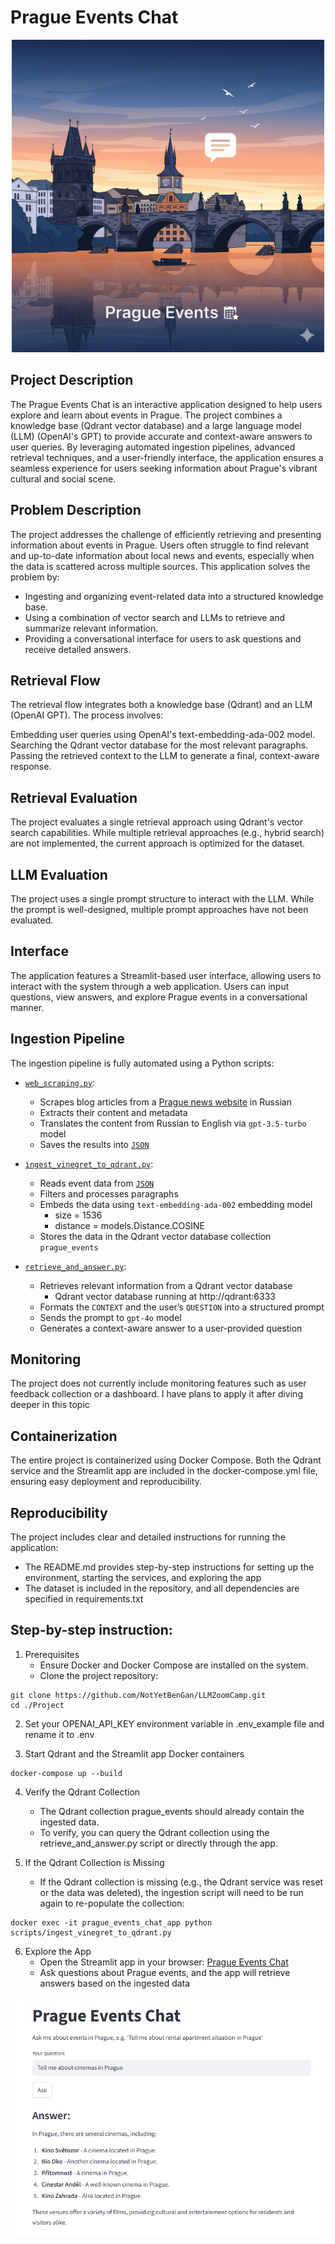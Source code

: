 # Prague Events Chat
<div align="center">
   <img src="media/Prague_Events_Chat.png" alt="Description" width="500" height="500">
</div>

## Project Description
The Prague Events Chat is an interactive application designed to help users explore and learn about events in Prague. The project combines a knowledge base (Qdrant vector database) and a large language model (LLM) (OpenAI's GPT) to provide accurate and context-aware answers to user queries. By leveraging automated ingestion pipelines, advanced retrieval techniques, and a user-friendly interface, the application ensures a seamless experience for users seeking information about Prague's vibrant cultural and social scene.

## Problem Description
The project addresses the challenge of efficiently retrieving and presenting information about events in Prague. Users often struggle to find relevant and up-to-date information about local news and events, especially when the data is scattered across multiple sources. This application solves the problem by:

- Ingesting and organizing event-related data into a structured knowledge base.
- Using a combination of vector search and LLMs to retrieve and summarize relevant information.
- Providing a conversational interface for users to ask questions and receive detailed answers.

## Retrieval Flow 
The retrieval flow integrates both a knowledge base (Qdrant) and an LLM (OpenAI GPT). The process involves:

Embedding user queries using OpenAI's text-embedding-ada-002 model.
Searching the Qdrant vector database for the most relevant paragraphs.
Passing the retrieved context to the LLM to generate a final, context-aware response.

## Retrieval Evaluation
The project evaluates a single retrieval approach using Qdrant's vector search capabilities. While multiple retrieval approaches (e.g., hybrid search) are not implemented, the current approach is optimized for the dataset.

## LLM Evaluation
The project uses a single prompt structure to interact with the LLM. While the prompt is well-designed, multiple prompt approaches have not been evaluated.

## Interface
The application features a Streamlit-based user interface, allowing users to interact with the system through a web application. Users can input questions, view answers, and explore Prague events in a conversational manner.

## Ingestion Pipeline
The ingestion pipeline is fully automated using a Python scripts:
- [`web_scraping.py`](https://github.com/NotYetBenGan/LLMZoomCamp/blob/main/Project/scripts/web_scraping.py):
    - Scrapes blog articles from a [Prague news website](https://www.vinegret.cz/646868/afisha-1) in Russian
    - Extracts their content and metadata
    - Translates the content from Russian to English via `gpt-3.5-turbo` model
    - Saves the results into [`JSON`](https://github.com/NotYetBenGan/LLMZoomCamp/tree/main/Project/data/vinegret_articles/json) 

- [`ingest_vinegret_to_qdrant.py`](https://github.com/NotYetBenGan/LLMZoomCamp/blob/main/Project/scripts/ingest_vinegret_to_qdrant.py):
    - Reads event data from [`JSON`](https://github.com/NotYetBenGan/LLMZoomCamp/tree/main/Project/data/vinegret_articles/json)
    - Filters and processes paragraphs
    - Embeds the data using `text-embedding-ada-002` embedding model
        - size = 1536
        - distance = models.Distance.COSINE
    - Stores the data in the Qdrant vector database collection `prague_events`

- [`retrieve_and_answer.py`](https://github.com/NotYetBenGan/LLMZoomCamp/blob/main/Project/scripts/retrieve_and_answer.py):
    - Retrieves relevant information from a Qdrant vector database
        - Qdrant vector database running at http://qdrant:6333
    - Formats the `CONTEXT` and the user’s `QUESTION` into a structured prompt
    - Sends the prompt to `gpt-4o` model
    - Generates a context-aware answer to a user-provided question 

## Monitoring
The project does not currently include monitoring features such as user feedback collection or a dashboard. I have plans to apply it after diving deeper in this topic

## Containerization 
The entire project is containerized using Docker Compose. Both the Qdrant service and the Streamlit app are included in the docker-compose.yml file, ensuring easy deployment and reproducibility.

## Reproducibility
The project includes clear and detailed instructions for running the application:

* The README.md provides step-by-step instructions for setting up the environment, starting the services, and exploring the app
* The dataset is included in the repository, and all dependencies are specified in requirements.txt

## Step-by-step instruction:
1. Prerequisites
    - Ensure Docker and Docker Compose are installed on the system.
    - Clone the project repository:
```
git clone https://github.com/NotYetBenGan/LLMZoomCamp.git
cd ./Project
```
2. Set your OPENAI_API_KEY environment variable in .env_example file and rename it to .env

3. Start Qdrant and the Streamlit app Docker containers
```
docker-compose up --build
```

4. Verify the Qdrant Collection
    - The Qdrant collection prague_events should already contain the ingested data.
    - To verify, you can query the Qdrant collection using the retrieve_and_answer.py script or directly through the app.

5. If the Qdrant Collection is Missing
    - If the Qdrant collection is missing (e.g., the Qdrant service was reset or the data was deleted), the ingestion script will need to be run again to re-populate the collection:
```    
docker exec -it prague_events_chat_app python scripts/ingest_vinegret_to_qdrant.py
```

6. Explore the App
    - Open the Streamlit app in your browser: [Prague Events Chat](http://localhost:8501)
    - Ask questions about Prague events, and the app will retrieve answers based on the ingested data

<div align="center">
   <img src="media/Ask_Example.png">
</div> 

